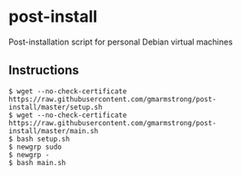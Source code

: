 # post-install
Post-installation script for personal Debian virtual machines

## Instructions
```
$ wget --no-check-certificate https://raw.githubusercontent.com/gmarmstrong/post-install/master/setup.sh
$ wget --no-check-certificate https://raw.githubusercontent.com/gmarmstrong/post-install/master/main.sh
$ bash setup.sh
$ newgrp sudo
$ newgrp -
$ bash main.sh
```
